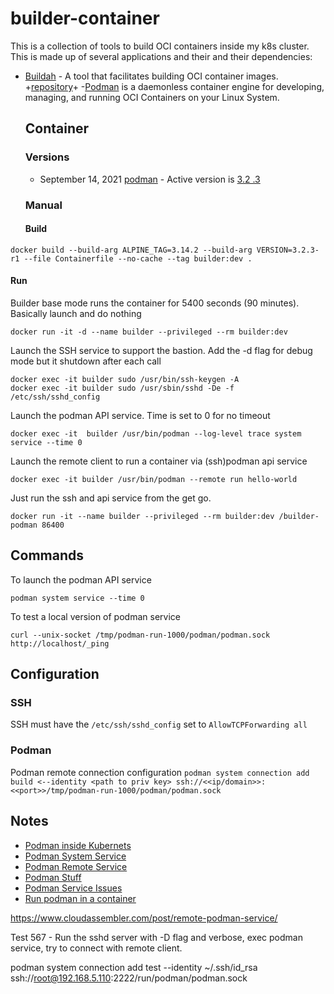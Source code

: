 # builder-container

This is a collection of tools to build OCI containers inside my k8s cluster.  This is made up of several applications and their and their dependencies:

- [Buildah](https://buildah.io) - A tool that facilitates building OCI container images. +[repository](https://github.com/containers/buildah)+
-[Podman](https://podman.io) is a daemonless container engine for developing, managing, and running OCI Containers on your Linux System.

  ## Container

  ### Versions

  - September 14, 2021 [podman](https://podman.io/releases/) - Active version is [3.2 .3](https://pkgs.alpinelinux.org/packages?name=podman&branch=edge)

  ### Manual
  
  #### Build

```
docker build --build-arg ALPINE_TAG=3.14.2 --build-arg VERSION=3.2.3-r1 --file Containerfile --no-cache --tag builder:dev . 
```
  
  #### Run

Builder base mode runs the container for 5400 seconds (90 minutes). Basically launch and do nothing  

```
docker run -it -d --name builder --privileged --rm builder:dev
```

Launch the SSH service to support the bastion. Add the -d flag for debug mode but it shutdown after each call
```
docker exec -it builder sudo /usr/bin/ssh-keygen -A
docker exec -it builder sudo /usr/sbin/sshd -De -f /etc/ssh/sshd_config
```

Launch the podman API service. Time is set to 0 for no timeout
```
docker exec -it  builder /usr/bin/podman --log-level trace system service --time 0
```

Launch the remote client to run a container via (ssh)podman api service
```
docker exec -it builder /usr/bin/podman --remote run hello-world
```

Just run the ssh and api service from the get go.
```
docker run -it --name builder --privileged --rm builder:dev /builder-podman 86400
```

## Commands

To launch the podman API service
```
podman system service --time 0
```

To test a local version of podman service
```
curl --unix-socket /tmp/podman-run-1000/podman/podman.sock http://localhost/_ping
```

## Configuration

### SSH

SSH must have the `/etc/ssh/sshd_config` set to `AllowTCPForwarding all`

### Podman

Podman remote connection configuration `podman system connection add build <--identity <path to priv key> ssh://<<ip/domain>>:<<port>>/tmp/podman-run-1000/podman/podman.sock`

## Notes

- [Podman inside Kubernets](https://www.redhat.com/sysadmin/podman-inside-kubernetes)
- [Podman System Service](https://docs.podman.io/en/latest/markdown/podman-system-service.1.html)
- [Podman Remote Service](https://github.com/containers/podman/blob/main/docs/tutorials/remote_client.md)
- [Podman Stuff](https://wiki.alpinelinux.org/wiki/Podman)
- [Podman Service Issues](https://github.com/containers/podman/issues/11398)
- [Run podman in a container](https://www.redhat.com/sysadmin/podman-inside-container)
    
https://www.cloudassembler.com/post/remote-podman-service/
    
Test 567 - Run the sshd server with -D flag and verbose, exec podman service,  try to connect with remote client.



podman system connection add test --identity ~/.ssh/id_rsa ssh://root@192.168.5.110:2222/run/podman/podman.sock  

